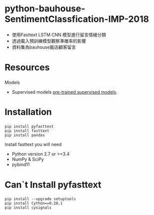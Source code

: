 # python-bauhouse-SentimentClassfication-IMP-2018
###
* 使用Fasttext LSTM CNN 模型進行留言情緒分類
* 透過載入預訓練模型觀察準確率的影響
* 資料集為bauhouse飯店顧客留言



# Resources
###
Models
* Supervised models [pre-trained supervised models](https://fasttext.cc/docs/en/supervised-models.html).


# Installation
###
```
pip install pyfasttext
pip install fasttext
pip install pandas
```

Install fasttext you will need
* Python version 2.7 or >=3.4
* NumPy & SciPy
* pybind11

# Can`t Install pyfasttext
###
```
pip install --upgrade setuptools
pip install Cython==0.28.1
pip install cysignals
```

